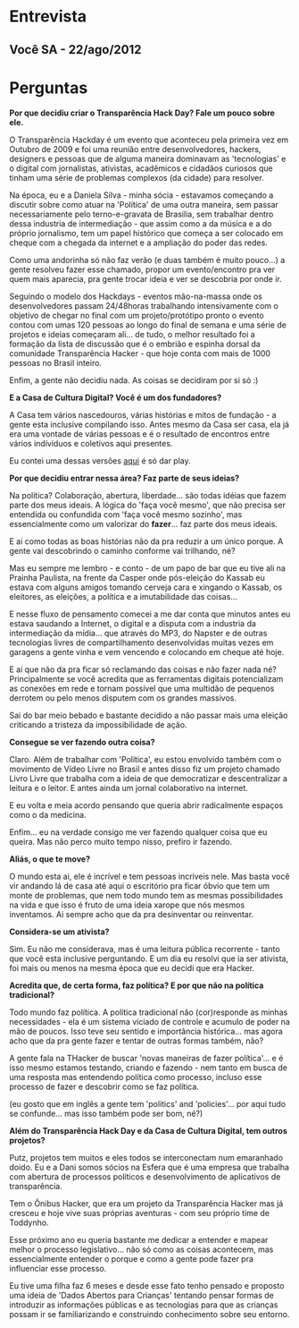 # Entrevista
## Você SA - 22/ago/2012

# Perguntas

**Por que decidiu criar o Transparência Hack Day? Fale um pouco sobre ele.**

O Transparência Hackday é um evento que aconteceu pela primeira vez em Outubro de 2009 e foi uma reunião entre desenvolvedores, hackers, designers e pessoas que de alguma maneira dominavam as 'tecnologias' e o digital com jornalistas, ativistas, acadêmicos e cidadãos curiosos que tinham uma série de problemas complexos (da cidade) para resolver.

Na época, eu e a Daniela Silva - minha sócia - estavamos começando a discutir sobre como atuar na 'Política' de uma outra maneira, sem passar necessariamente pelo terno-e-gravata de Brasilia, sem trabalhar dentro dessa industria de intermediação - que assim como a da música e a do próprio jornalismo, tem um papel histórico que começa a ser colocado em cheque com a chegada da internet e a ampliação do poder das redes.

Como uma andorinha só não faz verão (e duas também é muito pouco...) a gente resolveu fazer esse chamado, propor um evento/encontro pra ver quem mais aparecia, pra gente trocar ideia e ver se descobria por onde ir.

Seguindo o modelo dos Hackdays - eventos mão-na-massa onde os desenvolvedores passam 24/48horas trabalhando intensivamente com o objetivo de chegar no final com um projeto/protótipo pronto o evento contou com umas 120 pessoas ao longo do final de semana e uma série de projetos e ideias começaram ali... de tudo, o melhor resultado foi a formação da lista de discussão que é o embrião e espinha dorsal da comunidade Transparência Hacker - que hoje conta com mais de 1000 pessoas no Brasil inteiro.

Enfim, a gente não decidiu nada. As coisas se decidiram por si só :)

**E a Casa de Cultura Digital? Você é um dos fundadores?**

A Casa tem vários nascedouros, várias histórias e mitos de fundação - a gente esta inclusive compilando isso. Antes mesmo da Casa ser casa, ela já era uma vontade de várias pessoas e é o resultado de encontros entre vários indíviduos e coletivos aqui presentes.

Eu contei uma dessas versões [aqui](http://okfnpad.org/ep/pad/view/ccd-markun/rev.0) é só dar play.

**Por que decidiu entrar nessa área? Faz parte de seus ideias?**

Na política? Colaboração, abertura, liberdade... são todas idéias que fazem parte dos meus ideais. A lógica do 'faça você mesmo', que não precisa ser entendida ou confundida com 'faça você mesmo sozinho', mas essencialmente como um valorizar do **fazer**... faz parte dos meus ideais.

E ai como todas as boas histórias não da pra reduzir a um único porque. A gente vai descobrindo o caminho conforme vai trilhando, né?

Mas eu sempre me lembro - e conto - de um papo de bar que eu tive ali na Prainha Paulista, na frente da Casper onde pós-eleição do Kassab eu estava com alguns amigos tomando cerveja cara e xingando o Kassab, os eleitores, as eleições, a política e a imutabilidade das coisas...

E nesse fluxo de pensamento comecei a me dar conta que minutos antes eu estava saudando a Internet, o digital e a disputa com a industria da intermediação da mídia... que através do MP3, do Napster e de outras tecnologias livres de compartilhamento desenvolvidas muitas vezes em garagens a gente vinha e vem vencendo e colocando em cheque até hoje.

E ai que não da pra ficar só reclamando das coisas e não fazer nada né? Principalmente se você acredita que as ferramentas digitais potencializam as conexões em rede e tornam possível que uma multidão de pequenos derrotem ou pelo menos disputem com os grandes massivos.

Sai do bar meio bebado e bastante decidido a não passar mais uma eleição criticando a tristeza da impossibilidade de ação.

**Consegue se ver fazendo outra coisa?**

Claro. Além de trabalhar com 'Política', eu estou envolvido também com o movimento de Vídeo Livre no Brasil e antes disso fiz um projeto chamado Livro Livre que trabalha com a ideia de que democratizar e descentralizar a leitura e o leitor. E antes ainda um jornal colaborativo na internet.

E eu volta e meia acordo pensando que queria abrir radicalmente espaços como o da medicina.

Enfim... eu na verdade consigo me ver fazendo qualquer coisa que eu queira. Mas não perco muito tempo nisso, prefiro ir fazendo.

**Aliás, o que te move?**

O mundo esta ai, ele é incrível e tem pessoas incríveis nele. Mas basta você vir andando lá de casa até aqui o escritório pra ficar óbvio que tem um monte de problemas, que nem todo mundo tem as mesmas possibilidades na vida e que isso é fruto de uma ideia xarope que nós mesmos inventamos. Ai sempre acho que da pra desinventar ou reinventar.

**Considera-se um ativista?**

Sim. Eu não me considerava, mas é uma leitura pública recorrente - tanto que você esta inclusive perguntando. E um dia eu resolvi que ia ser ativista, foi mais ou menos na mesma época que eu decidi que era Hacker.

**Acredita que, de certa forma, faz política? E por que não na política tradicional?**

Todo mundo faz política. A política tradicional não (cor)responde as minhas necessidades - ela é um sistema víciado de controle e acumulo de poder na mão de poucos. Isso teve seu sentido e importância histórica... mas agora acho que da pra gente fazer e tentar de outras formas também, não?

A gente fala na THacker de buscar 'novas maneiras de fazer política'... e é isso mesmo estamos testando, criando e fazendo - nem tanto em busca de uma resposta mas entendendo política como processo, incluso esse processo de fazer e descobrir como se faz política.

(eu gosto que em inglês a gente tem 'politics' and 'policies'... por aqui tudo se confunde... mas isso também pode ser bom, né?)

**Além do Transparência Hack Day e da Casa de Cultura Digital, tem outros projetos?**

Putz, projetos tem muitos e eles todos se interconectam num emaranhado doido.
Eu e a Dani somos sócios na Esfera que é uma empresa que trabalha com abertura de processos políticos e desenvolvimento de aplicativos de transparência.

Tem o Ônibus Hacker, que era um projeto da Transparência Hacker mas já cresceu e hoje vive suas próprias aventuras - com seu próprio time de Toddynho.

Esse próximo ano eu queria bastante me dedicar a entender e mapear melhor o processo legislativo... não só como as coisas acontecem, mas essencialmente entender o porque e como a gente pode fazer pra influenciar esse processo.

Eu tive uma filha faz 6 meses e desde esse fato tenho pensado e proposto uma ideia de 'Dados Abertos para Crianças' tentando pensar formas de introduzir as informações públicas e as tecnologias para que as crianças possam ir se familiarizando e construindo conhecimento sobre seu entorno.